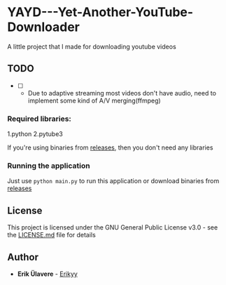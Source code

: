 # YAYD---Yet-Another-YouTube-Downloader
A little project that I made for downloading youtube videos

## TODO

- [ ] - Due to adaptive streaming most videos don't have audio, need to implement some kind of A/V merging(ffmpeg)

### Required libraries:
1.python
2.pytube3

If you're using binaries from [releases](https://github.com/Erikyy/YAYD---Yet-Another-YouTube-Downloader/releases), then you don't need any libraries


### Running the application
Just use `python main.py` to run this application or download binaries from [releases](https://github.com/Erikyy/YAYD---Yet-Another-YouTube-Downloader/releases)


## License

This project is licensed under the GNU General Public License v3.0 - see the [LICENSE.md](LICENSE.md) file for details

## Author
* **Erik Ülavere** - [Erikyy](https://github.com/PurpleBooth)
